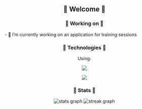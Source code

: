 <h2 align="center">👋 Welcome 👋</h2>

<h3 align="center">🤔 Working on 🤔</h3>
- 🔭 I’m currently working on an application for training sessions

<h3 align="center" >🧰 Technologies 🧰</h3>
<p align="center"> Using: </p>
<p align="center">
  <a href="https://skillicons.dev">
    <img src="https://skillicons.dev/icons?i=git,docker,neovim,apple,py,terraform,mongodb,gcp" />
  </a>
</p>

<p align="center"></p>
<p align="center">
  <a href="https://skillicons.dev">
    <img src="https://skillicons.dev/icons?i=go,react" />
  </a>
</p>

<h3 align="center">🧰 Stats 🧰</h3>
<div align="center">
  <img src="https://github-readme-stats.vercel.app/api?username=ldearsley2&hide_title=false&hide_rank=true&rank_icon=github&show_icons=true&include_all_commits=true&count_private=true&disable_animations=false&theme=tokyonight&locale=en&hide_border=false&order=1&custom_title=Github%20Stats" alt="stats graph"/>
  <img src="https://streak-stats.demolab.com?user=ldearsley2&locale=en&mode=daily&theme=tokyonight&hide_border=false&border_radius=5&order=3" alt="streak graph"  />
</div>

###
